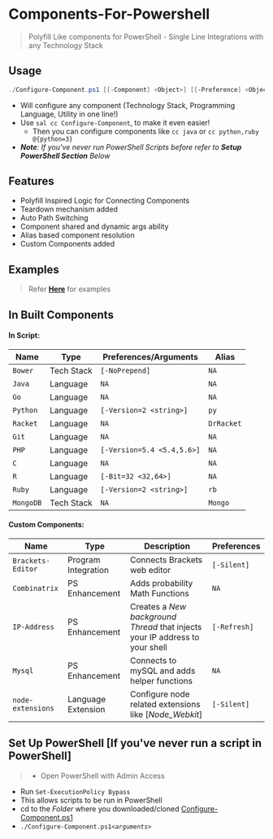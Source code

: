 # Components-For-Powershell
> Polyfill Like components for PowerShell - Single Line Integrations with any Technology Stack

## Usage
>
```PowerShell
./Configure-Component.ps1 [[-Component] <Object>] [[-Preference] <Object>] [-List] [-Silent] [-ThrowErrors] [-InRecurse] [-Remove] [-Debug]
```
- Will configure any component (Technology Stack, Programming Language, Utility in one line!)
- Use `sal cc Configure-Component`, to make it even easier!
  - Then you can configure components like `cc java` or `cc python,ruby @{python=3}`
- *__Note__: If you've never run PowerShell Scripts before refer to __Setup PowerShell Section__ Below*

## Features
>
- Polyfill Inspired Logic for Connecting Components
- Teardown mechanism added
- Auto Path Switching
- Component shared and dynamic args ability
- Alias based component resolution
- Custom Components added

## Examples
> Refer **[Here](docs/examples.md)** for examples

## In Built Components
> 
#### In Script:
Name        | Type       | Preferences/Arguments | Alias
----------- | ---------- | --------------------- | ------
`Bower`     | Tech Stack | `[-NoPrepend]`        | `NA`
`Java`      | Language   | `NA`                  | `NA`
`Go`        | Language   | `NA`                  | `NA`
`Python`    | Language   | `[-Version=2 <string>]`| `py`
`Racket`    | Language   | `NA`                  | `DrRacket`
`Git`       | Language   | `NA`                  | `NA`
`PHP`       | Language   | `[-Version=5.4 <5.4,5.6>]`| `NA`
`C`         | Language   | `NA`                  | `NA`
`R`         | Language   | `[-Bit=32 <32,64>]`   | `NA`
`Ruby`      | Language   | `[-Version=2 <string>]`| `rb`
`MongoDB`   | Tech Stack | `NA`                  | `Mongo`
>
#### Custom Components:
Name              | Type                | Description | Preferences
----------------- | ------------------- | ----------- | -----
`Brackets-Editor` | Program Integration | Connects Brackets web editor | `[-Silent]`
`Combinatrix`     | PS Enhancement      | Adds probability Math Functions | `NA` 
`IP-Address`      | PS Enhancement      | Creates a *New background Thread* that injects your IP address to your shell | `[-Refresh]`
`Mysql`           | PS Enhancement      | Connects to mySQL and adds helper functions | `NA`
`node-extensions` | Language Extension  | Configure node related extensions like [*Node_Webkit*] | `[-Silent]`

## Set Up PowerShell [If you've never run a script in PowerShell]
> - Open PowerShell with Admin Access
- Run `Set-ExecutionPolicy Bypass`
- This allows scripts to be run in PowerShell
- cd to the *Folder* where you downloaded/cloned [Configure-Component.ps1](Configure-Component.ps1)
- `./Configure-Component.ps1`*`<arguments>`*
